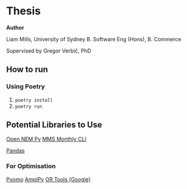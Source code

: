 # Thesis

**Author**

Liam Mills, University of Sydney
B. Software Eng (Hons), B. Commerce

Supervised by Gregor Verbič, PhD

## How to run

### Using Poetry
1. `poetry install`
2. `poetry run`

## Potential Libraries to Use
[Open NEM Py](https://github.com/opennem/opennempy)
[MMS Monthly CLI](https://github.com/prakaa/mms-monthly-cli)

[Pandas](https://pandas.pydata.org/)

### For Optimisation

[Pyomo](pyomo.org)
[AmplPy](https://amplpy.readthedocs.io/)
[OR Tools (Google)](https://developers.google.com/optimization)
